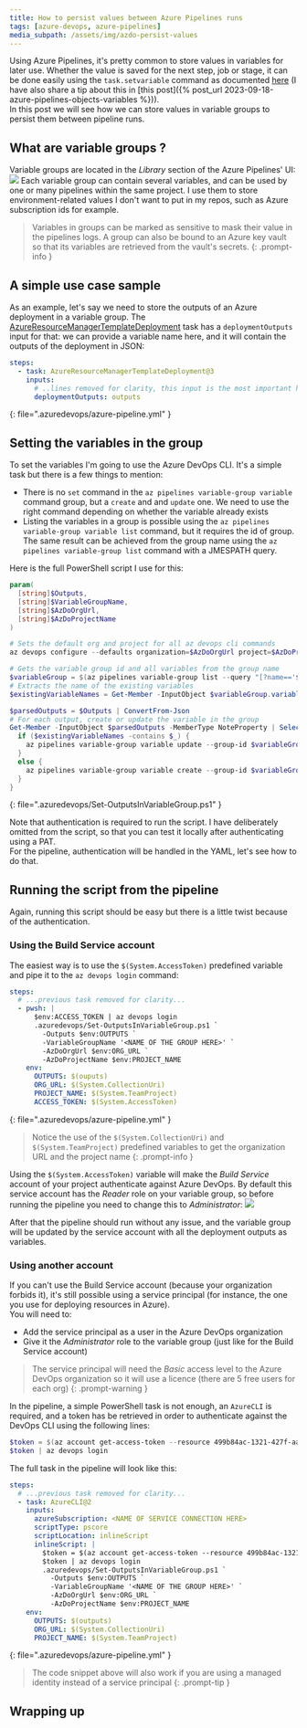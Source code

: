 ```yaml
---
title: How to persist values between Azure Pipelines runs
tags: [azure-devops, azure-pipelines]
media_subpath: /assets/img/azdo-persist-values
---
```


Using Azure Pipelines, it's pretty common to store values in variables for later use. Whether the value is saved for the next step, job or stage, it can be done easily using the `task.setvariable` command as documented [here](https://learn.microsoft.com/en-us/azure/devops/pipelines/process/set-variables-scripts) (I have also share a tip about this in [this post]({% post_url 2023-09-18-azure-pipelines-objects-variables %})).  
In this post we will see how we can store values in variable groups to persist them between pipeline runs.

## What are variable groups ?
Variable groups are located in the _Library_ section of the Azure Pipelines' UI:
![](/variable-groups-ui.png)
Each variable group can contain several variables, and can be used by one or many pipelines within the same project. I use them to store environment-related values I don't want to put in my repos, such as Azure subscription ids for example.  

> Variables in groups can be marked as sensitive to mask their value in the pipelines logs. A group can also be bound to an Azure key vault so that its variables are retrieved from the vault's secrets.
{: .prompt-info }

## A simple use case sample
As an example, let's say we need to store the outputs of an Azure deployment in a variable group. The [AzureResourceManagerTemplateDeployment](https://learn.microsoft.com/en-us/azure/devops/pipelines/tasks/reference/azure-resource-manager-template-deployment-v3) task has a `deploymentOutputs` input for that: we can provide a variable name here, and it will contain the outputs of the deployment in JSON:
```yaml
steps:
  - task: AzureResourceManagerTemplateDeployment@3
    inputs:
      # ..lines removed for clarity, this input is the most important here...
      deploymentOutputs: outputs
```
{: file=".azuredevops/azure-pipeline.yml" }

## Setting the variables in the group
To set the variables I'm going to use the Azure DevOps CLI. It's a simple task but there is a few things to mention:
- There is no `set` command in the `az pipelines variable-group variable` command group, but a `create` and and `update` one. We need to use the right command depending on whether the variable already exists
- Listing the variables in a group is possible using the `az pipelines variable-group variable list` command, but it requires the id of group. The same result can be achieved from the group name using the `az pipelines variable-group list` command with a JMESPATH query.

Here is the full PowerShell script I use for this:
```powershell
param(
  [string]$Outputs,
  [string]$VariableGroupName,
  [string]$AzDoOrgUrl,
  [string]$AzDoProjectName
)

# Sets the default org and project for all az devops cli commands
az devops configure --defaults organization=$AzDoOrgUrl project=$AzDoProjectName

# Gets the variable group id and all variables from the group name
$variableGroup = $(az pipelines variable-group list --query "[?name=='$VariableGroupName'].{id:id,variables:variables}") | ConvertFrom-Json
# Extracts the name of the existing variables
$existingVariableNames = Get-Member -InputObject $variableGroup.variables -MemberType NoteProperty | Select-Object -ExpandProperty Name

$parsedOutputs = $Outputs | ConvertFrom-Json
# For each output, create or update the variable in the group
Get-Member -InputObject $parsedOutputs -MemberType NoteProperty | Select-Object -ExpandProperty Name | ForEach-Object {
  if ($existingVariableNames -contains $_) {
    az pipelines variable-group variable update --group-id $variableGroup.id --name $_ --value $parsedOutputs.$_.value
  }
  else {
    az pipelines variable-group variable create --group-id $variableGroup.id --name $_ --value $parsedOutputs.$_.value
  }
}
```
{: file=".azuredevops/Set-OutputsInVariableGroup.ps1" }

Note that authentication is required to run the script. I have deliberately omitted from the script, so that you can test it locally after authenticating using a PAT.  
For the pipeline, authentication will be handled in the YAML, let's see how to do that.

## Running the script from the pipeline
Again, running this script should be easy but there is a little twist because of the authentication. 

### Using the Build Service account
The easiest way is to use the `$(System.AccessToken)` predefined variable and pipe it to the `az devops login` command:
```yaml
steps:
  # ...previous task removed for clarity...
  - pwsh: |
      $env:ACCESS_TOKEN | az devops login 
      .azuredevops/Set-OutputsInVariableGroup.ps1 `
        -Outputs $env:OUTPUTS `
        -VariableGroupName '<NAME OF THE GROUP HERE>' `
        -AzDoOrgUrl $env:ORG_URL `
        -AzDoProjectName $env:PROJECT_NAME
    env:
      OUTPUTS: $(ouputs)
      ORG_URL: $(System.CollectionUri)
      PROJECT_NAME: $(System.TeamProject)
      ACCESS_TOKEN: $(System.AccessToken)
```
{: file=".azuredevops/azure-pipeline.yml" }

> Notice the use of the `$(System.CollectionUri)` and `$(System.TeamProject)` predefined variables to get the organization URL and the project name
{: .prompt-info }

Using the `$(System.AccessToken)` variable will make the _Build Service_ account of your project authenticate against Azure DevOps. By default this service account has the _Reader_ role on your variable group, so before running the pipeline you need to change this to _Administrator_:
![](/variable-group-security.png)

After that the pipeline should run without any issue, and the variable group will be updated by the service account with all the deployment outputs as variables.

### Using another account
If you can't use the Build Service account (because your organization forbids it), it's still possible using a service principal (for instance, the one you use for deploying resources in Azure).  
You will need to:
- Add the service principal as a user in the Azure DevOps organization
- Give it the _Administrator_ role to the variable group (just like for the Build Service account)

> The service principal will need the _Basic_ access level to the Azure DevOps organization so it will use a licence (there are 5 free users for each org)
{: .prompt-warning }

In the pipeline, a simple PowerShell task is not enough, an `AzureCLI` is required, and a token has be retrieved in order to authenticate against the DevOps CLI using the following lines:
```powershell
$token = $(az account get-access-token --resource 499b84ac-1321-427f-aa17-267ca6975798 --query accessToken -o tsv)
$token | az devops login
```

The full task in the pipeline will look like this:
```yaml
steps:
  # ...previous task removed for clarity...
  - task: AzureCLI@2
    inputs:
      azureSubscription: <NAME OF SERVICE CONNECTION HERE>
      scriptType: pscore
      scriptLocation: inlineScript
      inlineScript: |
        $token = $(az account get-access-token --resource 499b84ac-1321-427f-aa17-267ca6975798 --query accessToken -o tsv)
        $token | az devops login
        .azuredevops/Set-OutputsInVariableGroup.ps1 `
          -Outputs $env:OUTPUTS `
          -VariableGroupName '<NAME OF THE GROUP HERE>' `
          -AzDoOrgUrl $env:ORG_URL `
          -AzDoProjectName $env:PROJECT_NAME
    env:
      OUTPUTS: $(outputs)
      ORG_URL: $(System.CollectionUri)
      PROJECT_NAME: $(System.TeamProject)
```
{: file=".azuredevops/azure-pipeline.yml" }

> The code snippet above will also work if you are using a managed identity instead of a service principal
{: .prompt-tip }

## Wrapping up